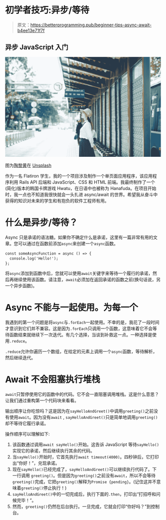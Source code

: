 # 初学者技巧:异步/等待

> 原文：<https://betterprogramming.pub/beginner-tips-async-await-b4ee13e71f7f>

## 异步 JavaScript 入门

![](img/f30fa29722c05a3a6a1d8bd88e6bc4d5.png)

图为[陶黎黄](https://unsplash.com/@h4x0r3?utm_source=medium&utm_medium=referral)在 [Unsplash](https://unsplash.com?utm_source=medium&utm_medium=referral)

作为一名 Flatiron 学生，我的一个项目涉及制作一个单页面应用程序，该应用程序利用 Rails API 后端和 JavaScript、CSS 和 HTML 前端。我最终制作了一个(简化)版本的韩国卡牌游戏 Hwatu，在日语中也被称为 Hanafuda。在项目开始时，我一点也不知道我很快就会一头扎进 async/await 的世界。希望我从奋斗中获得的知识对未来的学生和有抱负的软件工程师有用。

# 什么是异步/等待？

Async 只是承诺的语法糖。如果你不确定什么是承诺，这里有一篇非常有用的文章。您可以通过在函数前添加`async`来创建一个`async`函数。

```
const someAsyncFunction = async () => {
  console.log('Hello!');
};
```

将`async`添加到函数中后，您就可以使用`await`关键字来等待一个履行的承诺，然后再继续使用该函数。请注意，`await`必须加在返回承诺的函数之前(换句话说，另一个异步函数)。

# Async 不能与一起使用。为每一个

我遇到的第一个问题是将`async`与`.forEach`一起使用。不幸的是，我花了一段时间才意识到它们并不兼容。这是因为`.forEach`只调用一个函数，这意味着它不会等待函数结束就继续下一次迭代。有几个选择，当谈到补救这一点。一种选择是使用`.reduce`。

`.reduce`允许你遍历一个数组，在给定的元素上调用一个`async`函数，等待解析，然后继续迭代。

# Await 不会阻塞执行堆栈

`await`只暂停使用它的函数中的代码。它不会一直阻塞调用堆栈。这是什么意思？让我们通过重构第一个代码块来看看。

输出顺序让你吃惊吗？这是因为在`sayHelloAndGreet()`中调用`greeting()`之前没有使用`await`。因为没有`await` , `sayHelloAndGreet()`只是简单地调用`greeting()`却不等待它履行承诺。

操作顺序可以理解如下:

1.  该函数通过调用`await sayHello()`开始。这告诉 JavaScript 等待`sayHello()`实现它的承诺，然后继续执行其余的代码。
2.  当`sayHello()`开始时，它首先执行`await timeout(4000)`。四秒钟后，它打印出“你好！”，兑现承诺。
3.  现在`sayHello()`已经完成了，`sayHelloAndGreet()`可以继续执行代码了。下一行调用 `greeting()`。但是因为`greeting()`之前没有`await`，所以不会等待`greeting()`完成，它把`greeting()`解释为`Promise {pending}`。(记住这并不意味着`greeting()`停止执行！)
4.  `sayHelloAndGreet()`中的一切完成后，执行下面的`.then`，打印出“打招呼和问候完毕！”。
5.  然而，`greeting()`仍然在后台执行。一旦完成，它就会打印“你好吗？”到控制台。